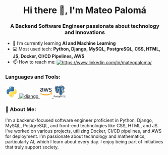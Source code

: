 <h1 align="center">Hi there 👋, I'm Mateo Palomá</h1>
<h3 align="center">A Backend Software Engineer passionate about technology and Innovations</h3>

- 🌱 I’m currently learning **AI and Machine Learning**
- 💻 Most used tech: **Python, Django, MySQL, PostgreSQL, CSS, HTML, JS, Docker, CI/CD Pipelines, AWS**
- 📫 How to reach me: <a href="https://linkedin.com/in/https://www.linkedin.com/in/mateopaloma/" target="blank"><img align="center" src="https://raw.githubusercontent.com/rahuldkjain/github-profile-readme-generator/master/src/images/icons/Social/linked-in-alt.svg" alt="https://www.linkedin.com/in/mateopaloma/" height="20" width="30" /></a>

<h3 align="left">Languages and Tools:</h3>
<p align="left">
  <a href="https://www.python.org" target="_blank" rel="noreferrer"> 
    <img src="https://raw.githubusercontent.com/devicons/devicon/master/icons/python/python-original.svg" alt="python" width="40" height="40"/> 
  </a>
   <a href="https://www.djangoproject.com/" target="_blank" rel="noreferrer"> 
     <img src="https://cdn.worldvectorlogo.com/logos/django.svg" alt="django" width="40" height="40"/> 
   </a>
  <a href="https://aws.amazon.com" target="_blank" rel="noreferrer"> 
    <img src="https://raw.githubusercontent.com/devicons/devicon/master/icons/amazonwebservices/amazonwebservices-original-wordmark.svg" alt="aws" width="40" height="40"/> 
  </a>
  <a href="https://www.postgresql.org" target="_blank" rel="noreferrer"> 
    <img src="https://raw.githubusercontent.com/devicons/devicon/master/icons/postgresql/postgresql-original-wordmark.svg" alt="postgresql" width="40" height="40"/> 
  </a>
</p>

<h3 align="left">🚀 About Me:</h3>
<p>
I'm a backend-focused software engineer proficient in Python, Django, MySQL, PostgreSQL, and front-end technologies like CSS, HTML, and JS. I've worked on various projects, utilizing Docker, CI/CD pipelines, and AWS for deployment. I'm passionate about technology and mathematics, particularly AI, which I learn about every day. I enjoy being part of initiatives that truly support society.
</p>



<!--START_SECTION:waka-->
<!--END_SECTION:waka-->
